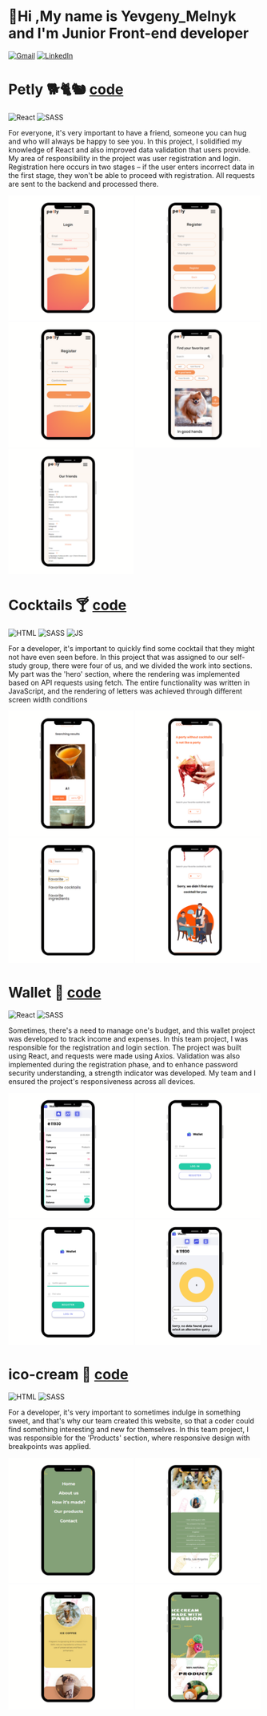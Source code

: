 

# 👋Hi ,My name is Yevgeny_Melnyk and l'm Junior Front-end developer

<!-- ![Resume](https://img.shields.io/badge/Resume-red?style=&logo=readme) -->
[![Gmail](https://img.shields.io/badge/email-mgr58006@gmail.com-blue?style=&logo=gmail)](https://www.linkedin.com/in/yevgeny-melnyk-831158259/)
[![LinkedIn](https://img.shields.io/badge/LinkedIn-Yevgeny_Melnyk-blue?style=&logo=linkedin)](https://www.linkedin.com/in/yevgeny-melnyk-831158259/)



# Petly 🐕🐈🐿 [code](https://github.com/Zhe1a/petly)
![React](https://img.shields.io/badge/React-61DAFB?style=&logo=react&logoColor=black)
![SASS](https://img.shields.io/badge/SASS-CC6699?style=&logo=sass&logoColor=black)

For everyone, it's very important to have a friend, someone you can hug and who will always be happy to see you. In this project, I solidified my knowledge of React and also improved data validation that users provide. My area of responsibility in the project was user registration and login. Registration here occurs in two stages – if the user enters incorrect data in the first stage, they won't be able to proceed with registration. All requests are sent to the backend and processed there.

<div> 
<img src="./img/petly/petly_1.png" width="250" alt="cocktalis">
<img width="250" src="./img/petly/petly_2%20(2).png" alt="cocktalis">
<img width="250" src="./img/petly/petly_2.png" alt="cocktalis"/>
<img width="250" src="./img/petly/petly-3.png" alt="cocktalis"/>
<img width="250" src="./img/petly/petly_5.png" alt="cocktalis"/>
</div>


# Cocktails 🍸 [code](https://github.com/Zhe1a/Cocktails)

![HTML](https://img.shields.io/badge/HTML-E34F26?style=&logo=html5&logoColor=black)
![SASS](https://img.shields.io/badge/SASS-CC6699?style=&logo=sass&logoColor=black)
![JS](https://img.shields.io/badge/JS-F7DF1E?style=&logo=jss&logoColor=black)

For a developer, it's important to quickly find some cocktail that they might not have even seen before. In this project that was assigned to our self-study group, there were four of us, and we divided the work into sections.
My part was the 'hero' section, where the rendering was implemented based on API requests using fetch. The entire functionality was written in JavaScript, and the rendering of letters was achieved through different screen width conditions

<div> 
<img src="./img/cocktalis/cocltalis_1.png" width="250" alt="cocktalis">
<img width="250" src="./img/cocktalis/cocltalis_2.png" alt="cocktalis">
<img width="250" src="./img/cocktalis/cocltalis_3.png" alt="cocktalis"/>
<img width="250" src="./img/cocktalis/cocltalis_4.png" alt="cocktalis"/>
</div>

# Wallet 👝 [code](https://github.com/Zhe1a/Wallet)
![React](https://img.shields.io/badge/React-61DAFB?style=&logo=react&logoColor=black)
![SASS](https://img.shields.io/badge/SASS-CC6699?style=&logo=sass&logoColor=black)



Sometimes, there's a need to manage one's budget, and this wallet project was developed to track income and expenses. In this team project, I was responsible for the registration and login section. The project was built using React, and requests were made using Axios.
Validation was also implemented during the registration phase, and to enhance password security understanding, a strength indicator was developed. My team and I ensured the project's responsiveness across all devices.


<div> 
<img width="250"  src="./img/wallet/wallet_1.png" alt="wallet"/>
<img width="250"  src="./img/wallet/wallet_2.png" alt="wallet"></img>
<img width="250"  src="./img/wallet/wallet_3.png" alt="wallet"></img>
<img width="250"  src="./img/wallet/wallet_4.png" alt="wallet"></img>
</div>

# ico-cream 🍦 [code](https://github.com/Zhe1a/ice-cream)
![HTML](https://img.shields.io/badge/HTML-E34F26?style=&logo=html5&logoColor=black)
![SASS](https://img.shields.io/badge/SASS-CC6699?style=&logo=sass&logoColor=black)


For a developer, it's very important to sometimes indulge in something sweet, and that's why our team created this website, so that a coder could find something interesting and new for themselves. In this team project, I was responsible for the 'Products' section, where responsive design with breakpoints was applied.

<div> 
<img width="250"  src="./img/ico-cream/ico-cream_1%20(1).png" alt="wallet"/>
<img width="250"  src="./img/ico-cream/ico-cream_1%20(2).png" alt="wallet"></img>
<img width="250"  src="./img/ico-cream/ico-cream_1%20(3).png" alt="wallet"></img>
<img width="250"  src="./img/ico-cream/ico-cream_1%20(4).png" alt="wallet"></img>
</div>



